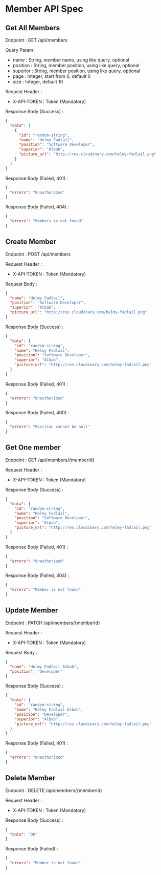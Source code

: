 # Member API Spec

## Get All Members

Endpoint : GET /api/members

Query Param :

- name : String, member name, using like query, optional
- position : String, member position, using like query, optional
- superior : String, member position, using like query, optional
- page : Integer, start from 0, default 0
- size : Integer, default 10

Request Header :

- X-API-TOKEN : Token (Mandatory)

Response Body (Success) :

```json
{
  "data": [
    {
      "id": "random-string",
      "name": "Helmy Fadlail",
      "position": "Software Developer",
      "superior": "Albab",
      "picture_url": "http://res.cloudinary.com/helmy-fadlail.png"
    }
  ]
}
```

Response Body (Failed, 401) :

```json
{
  "errors": "Unauthorized"
}
```

Response Body (Failed, 404) :

```json
{
  "errors": "Members is not found"
}
```

## Create Member

Endpoint : POST /api/members

Request Header :

- X-API-TOKEN : Token (Mandatory)

Request Body :

```json
{
  "name": "Helmy Fadlail",
  "position": "Software Developer",
  "superior": "Albab",
  "picture_url": "http://res.cloudinary.com/helmy-fadlail.png"
}
```

Response Body (Success) :

```json
{
  "data": {
    "id": "random-string",
    "name": "Helmy Fadlail",
    "position": "Software Developer",
    "superior": "Albab",
    "picture_url": "http://res.cloudinary.com/helmy-fadlail.png"
  }
}
```

Response Body (Failed, 401) :

```json
{
  "errors": "Unauthorized"
}
```

Response Body (Failed, 400) :

```json
{
  "errors": "Position cannot be null"
}
```

## Get One member

Endpoint : GET /api/members/{memberId}

Request Header :

- X-API-TOKEN : Token (Mandatory)

Response Body (Success) :

```json
{
  "data": {
    "id": "random-string",
    "name": "Helmy Fadlail",
    "position": "Software Developer",
    "superior": "Albab",
    "picture_url": "http://res.cloudinary.com/helmy-fadlail.png"
  }
}
```

Response Body (Failed, 401) :

```json
{
  "errors": "Unauthorized"
}
```

Response Body (Failed, 404) :

```json
{
  "errors": "Member is not found"
}
```

## Update Member

Endpoint : PATCH /api/members/{memberId}

Request Header :

- X-API-TOKEN : Token (Mandatory)

Request Body :

```json
{
  "name": "Helmy Fadlail Albab",
  "position": "Developer"
}
```

Response Body (Success) :

```json
{
  "data": {
    "id": "random-string",
    "name": "Helmy Fadlail Albab",
    "position": "Developer",
    "superior": "Albab",
    "picture_url": "http://res.cloudinary.com/helmy-fadlail.png"
  }
}
```

Response Body (Failed, 401) :

```json
{
  "errors": "Unauthorized"
}
```

## Delete Member

Endpoint : DELETE /api/members/{memberId}

Request Header :

- X-API-TOKEN : Token (Mandatory)

Response Body (Success) :

```json
{
  "data": "OK"
}
```

Response Body (Failed) :

```json
{
  "errors": "Member is not found"
}
```
